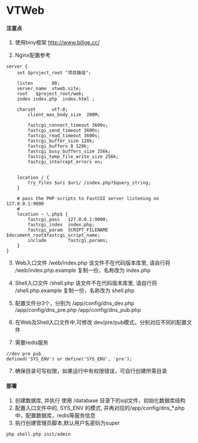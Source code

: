 # VTWeb

#### 注意点
1. 使用biny框架  http://www.billge.cc/

2. Nginx配置参考
```
server {
    set $project_root "项目路径";

    listen       80;
    server_name  vtweb.site;
    root   $project_root/web;
    index index.php  index.html ;

    charset      utf-8;
        client_max_body_size  200M;

        fastcgi_connect_timeout 3600s;
        fastcgi_send_timeout 3600s;
        fastcgi_read_timeout 3600s;
        fastcgi_buffer_size 128k;
        fastcgi_buffers 8 128k;
        fastcgi_busy_buffers_size 256k;
        fastcgi_temp_file_write_size 256k;
        fastcgi_intercept_errors on;


    location / {
        try_files $uri $uri/ /index.php?$query_string;
    }

    # pass the PHP scripts to FastCGI server listening on 127.0.0.1:9000
    #
    location ~ \.php$ {
        fastcgi_pass   127.0.0.1:9000;
        fastcgi_index  index.php;
        fastcgi_param  SCRIPT_FILENAME  $document_root$fastcgi_script_name;
        include        fastcgi_params;
    }
}
``` 

3. Web入口文件
 /web/index.php
 该文件不在代码版本库里, 请自行将 /web/index.php.example 复制一份，名称改为 index.php
 
4. Shell入口文件
 /shell.php
 该文件不在代码版本库里, 请自行将 /shell.php.example 复制一份，名称改为 shell.php
 
5. 配置文件分3个，分别为
 /app/config/dns_dev.php
 /app/config/dns_pre.php
 /app/config/dns_pub.php
 
6. 在Web及Shell入口文件中,可修改 dev/pre/pub模式，分别对应不同的配置文件

7. 需要redis服务

```
//dev pre pub
defined('SYS_ENV') or define('SYS_ENV', 'pre');
```

7. 确保目录可写权限，如果运行中有权限错误，可自行创建所需目录
 

#### 部署

1. 创建数据库,  并执行 使用 /database 目录下的sql文件，初始化数据库结构
2. 配置入口文件中的, SYS_ENV 的模式, 并再对应的/app/config/dns_*.php中，配置数据库，redis等服务信息
3. 执行创建管理员脚本,默认用户名密码为super
```
php shell.php init/admin
```
